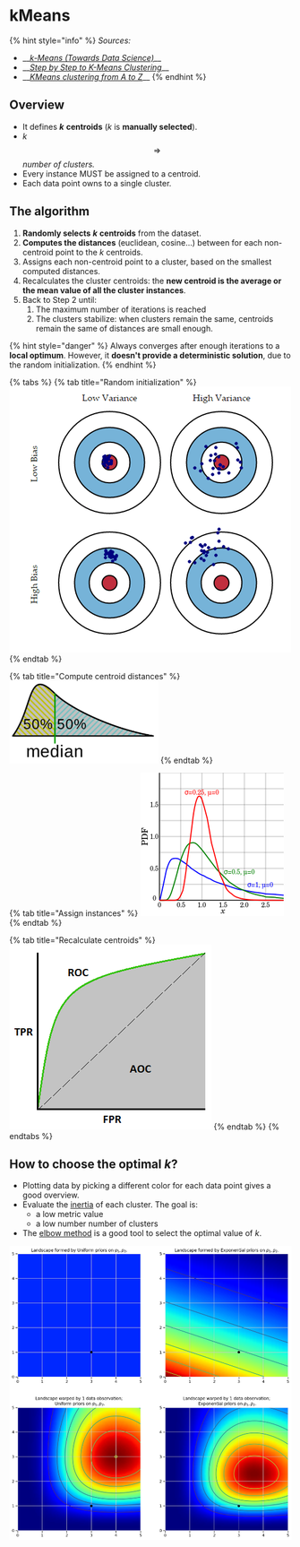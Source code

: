 # kMeans

{% hint style="info" %}
_Sources:_

* \_\_[_k-Means \(Towards Data Science\)_](https://link.medium.com/5M1Coj4HM0)\_\_
* \_\_[_Step by Step to K-Means Clustering_](https://healthcare.ai/step-step-k-means-clustering/)\_\_
* \_\_[_KMeans clustering from A to Z_](https://towardsdatascience.com/k-means-clustering-from-a-to-z-f6242a314e9a)\_\_
{% endhint %}

## Overview

* It defines _**k**_ **centroids** \(_k_ is **manually selected**\).
* _k_ $$\Rightarrow$$ _number of clusters._
* Every instance MUST be assigned to a centroid.
* Each data point owns to a single cluster.

## The algorithm

1. **Randomly selects** _**k**_ **centroids** from the dataset.
2. **Computes the distances** \(euclidean, cosine...\) between for each non-centroid point to the _k_ centroids.
3. Assigns each non-centroid point to a cluster, based on the smallest computed distances.
4. Recalculates the cluster centroids: the **new centroid is the average or the mean value of all the cluster instances**.
5. Back to Step 2 until:
   1.  The maximum number of iterations is reached
   2. The clusters stabilize: when clusters remain the same, centroids remain the same of distances are small enough.

{% hint style="danger" %}
Always converges after enough iterations to a **local optimum**. However, it **doesn't provide a deterministic solution**, due to the random initialization.
{% endhint %}

{% tabs %}
{% tab title="Random initialization" %}
![](../../../../.gitbook/assets/image%20%2864%29.png)
{% endtab %}

{% tab title="Compute centroid distances" %}
![](../../../../.gitbook/assets/image%20%2868%29.png)
{% endtab %}

{% tab title="Assign instances" %}
![](../../../../.gitbook/assets/image%20%2843%29.png)
{% endtab %}

{% tab title="Recalculate centroids" %}
![](../../../../.gitbook/assets/image%20%2847%29.png)
{% endtab %}
{% endtabs %}

## How to choose the optimal _k_?

* Plotting data by picking a different color for each data point gives a good overview.
* Evaluate the [inertia](clustering-metrics.md#inertia) of each cluster. The goal is:
  *  a low metric value
  * a low number number of clusters
* The [elbow method](https://en.wikipedia.org/wiki/Elbow_method_%28clustering%29) is a good tool to select the optimal value of _k_.

![](../../../../.gitbook/assets/image%20%2869%29.png)

